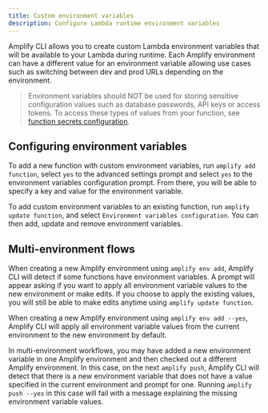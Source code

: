 ```yaml
---
title: Custom environment variables
description: Configure Lambda runtime environment variables
---
```


Amplify CLI allows you to create custom Lambda environment variables that will be available to your Lambda during runtime. Each Amplify environment can have a different value for an environment variable allowing use cases such as switching between dev and prod URLs depending on the environment.

> Environment variables should NOT be used for storing sensitive configuration values such as database passwords, API keys or access tokens. To access these types of values from your function, see [function secrets configuration](~/cli/function/secrets.md).

## Configuring environment variables
To add a new function with custom environment variables, run `amplify add function`, select `yes` to the advanced settings prompt and select `yes` to the environment variables configuration prompt. From there, you will be able to specify a key and value for the environment variable.

To add custom environment variables to an existing function, run `amplify update function`, and select `Environment variables configuration`. You can then add, update and remove environment variables.

## Multi-environment flows
When creating a new Amplify environment using `amplify env add`, Amplify CLI will detect if some functions have environment variables. A prompt will appear asking if you want to apply all environment variable values to the new environment or make edits. If you choose to apply the existing values, you will still be able to make edits anytime using `amplify update function`.

When creating a new Amplify environment using `amplify env add --yes`, Amplify CLI will apply all environment variable values from the current environment to the new environment by default.

In multi-environment workflows, you may have added a new environment variable in one Amplify environment and then checked out a different Amplify environment. In this case, on the next `amplify push`, Amplify CLI will detect that there is a new environment variable that does not have a value specified in the current environment and prompt for one.
Running `amplify push --yes` in this case will fail with a message explaining the missing environment variable values.